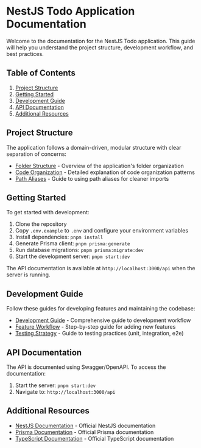 # NestJS Todo Application Documentation

Welcome to the documentation for the NestJS Todo application. This guide will help you understand the project structure, development workflow, and best practices.

## Table of Contents

1. [Project Structure](#project-structure)
2. [Getting Started](#getting-started)
3. [Development Guide](#development-guide)
4. [API Documentation](#api-documentation)
5. [Additional Resources](#additional-resources)

## Project Structure

The application follows a domain-driven, modular structure with clear separation of concerns:

- [Folder Structure](./FOLDER_STRUCTURE.md) - Overview of the application's folder organization
- [Code Organization](./CODE_ORGANIZATION.md) - Detailed explanation of code organization patterns
- [Path Aliases](./PATH_ALIASES.md) - Guide to using path aliases for cleaner imports

## Getting Started

To get started with development:

1. Clone the repository
2. Copy `.env.example` to `.env` and configure your environment variables
3. Install dependencies: `pnpm install`
4. Generate Prisma client: `pnpm prisma:generate`
5. Run database migrations: `pnpm prisma:migrate:dev`
6. Start the development server: `pnpm start:dev`

The API documentation is available at `http://localhost:3000/api` when the server is running.

## Development Guide

Follow these guides for developing features and maintaining the codebase:

- [Development Guide](./DEVELOPMENT_GUIDE.md) - Comprehensive guide to development workflow
- [Feature Workflow](./FEATURE_WORKFLOW.md) - Step-by-step guide for adding new features
- [Testing Strategy](./TESTING.md) - Guide to testing practices (unit, integration, e2e)

## API Documentation

The API is documented using Swagger/OpenAPI. To access the documentation:

1. Start the server: `pnpm start:dev`
2. Navigate to: `http://localhost:3000/api`

## Additional Resources

- [NestJS Documentation](https://docs.nestjs.com/) - Official NestJS documentation
- [Prisma Documentation](https://www.prisma.io/docs/) - Official Prisma documentation
- [TypeScript Documentation](https://www.typescriptlang.org/docs/) - Official TypeScript documentation
